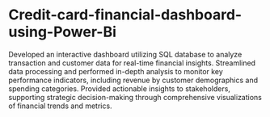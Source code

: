 # Credit-card-financial-dashboard-using-Power-Bi
Developed an interactive dashboard utilizing SQL database to analyze transaction and customer data for real-time financial insights.
Streamlined data processing and performed in-depth analysis to monitor key performance indicators, including revenue by customer demographics and spending categories.
Provided actionable insights to stakeholders, supporting strategic decision-making through comprehensive visualizations of financial trends and metrics.
